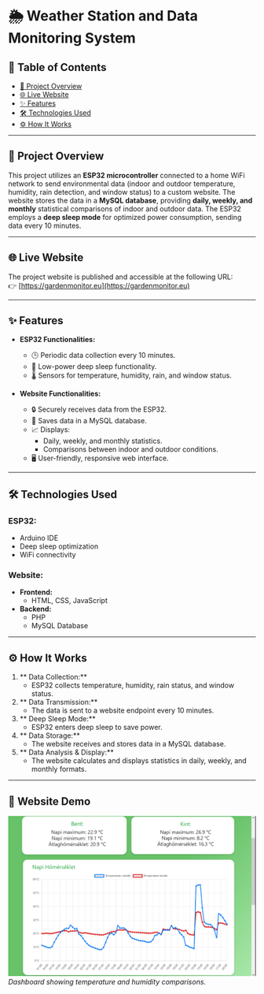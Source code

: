 # 🌦️ Weather Station and Data Monitoring System

## 📑 Table of Contents
- [📖 Project Overview](#project-overview)
- [🌐 Live Website](#live-website)
- [✨ Features](#features)
- [🛠️ Technologies Used](#technologies-used)
- [⚙️ How It Works](#how-it-works)

---

## 📖 Project Overview

This project utilizes an **ESP32 microcontroller** connected to a home WiFi network to send environmental data (indoor and outdoor temperature, humidity, rain detection, and window status) to a custom website. The website stores the data in a **MySQL database**, providing **daily, weekly, and monthly** statistical comparisons of indoor and outdoor data. The ESP32 employs a **deep sleep mode** for optimized power consumption, sending data every 10 minutes.

---

## 🌐 Live Website

The project website is published and accessible at the following URL:  
👉 [https://gardenmonitor.eu](https://gardenmonitor.eu)

---

## ✨ Features

- **ESP32 Functionalities:**
  - 🕒 Periodic data collection every 10 minutes.
  - 🔋 Low-power deep sleep functionality.
  - 🌡️ Sensors for temperature, humidity, rain, and window status.

- **Website Functionalities:**
  - 🔒 Securely receives data from the ESP32.
  - 💾 Saves data in a MySQL database.
  - 📈 Displays:
    - Daily, weekly, and monthly statistics.
    - Comparisons between indoor and outdoor conditions.
  - 🖥️ User-friendly, responsive web interface.

---

## 🛠️ Technologies Used

### ESP32:
- Arduino IDE
- Deep sleep optimization
- WiFi connectivity

### Website:
- **Frontend:**
  - HTML, CSS, JavaScript
- **Backend:**
  - PHP
  - MySQL Database

---

## ⚙️ How It Works

1. ** Data Collection:**
   - ESP32 collects temperature, humidity, rain status, and window status.
2. ** Data Transmission:**
   - The data is sent to a website endpoint every 10 minutes.
3. ** Deep Sleep Mode:**
   - ESP32 enters deep sleep to save power.
4. ** Data Storage:**
   - The website receives and stores data in a MySQL database.
5. ** Data Analysis & Display:**
   - The website calculates and displays statistics in daily, weekly, and monthly formats.

---

## 📸 Website Demo

![ Dashboard View](img/shm2.png)  
*Dashboard showing temperature and humidity comparisons.*


